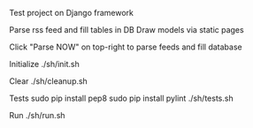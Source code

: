Test project on Django framework

Parse rss feed and fill tables in DB
Draw models via static pages

Click "Parse NOW" on top-right to parse feeds and fill database

Initialize
./sh/init.sh

Clear
./sh/cleanup.sh

Tests
sudo pip install pep8
sudo pip install pylint
./sh/tests.sh

Run
./sh/run.sh
